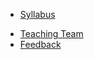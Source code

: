 - [Syllabus](syllabus)
<!-- - [AI Policy](ai-policy) -->
- [Teaching Team](teaching-team)
- [Feedback](feedback)